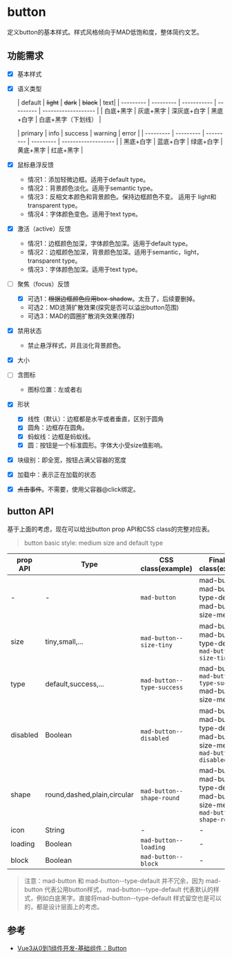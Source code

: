 # button

定义button的基本样式。样式风格倾向于MAD低饱和度，整体简约文艺。

## 功能需求

- [x] 基本样式

- [x] 语义类型

  | default    | ~~light~~     | ~~dark~~        | ~~black~~    | text|
            | --------- | --------- | ----------- | --------- | ------------------- |
  | 白底+黑字 | 灰底+黑字 | 深灰底+白字 | 黑底+白字 | 白底+黑字（下划线） |

  | primary   | info      | success   | warning   | error              |
            | --------- | --------- | --------- | --------- | ------------------- |
  | 黑底+白字 | 蓝底+白字 | 绿底+白字 | 黄底+黑字 | 红底+黑字 |

- [x] 鼠标悬浮反馈

  - 情况1：添加轻微边框。适用于default type。
  - 情况2：背景颜色淡化。适用于semantic type。
  - 情况3：反相文本颜色和背景颜色。保持边框颜色不变。 适用于 light和transparent type。
  - 情况4：字体颜色变色。适用于text type。

- [x] 激活（active）反馈
  - 情况1：边框颜色加深，字体颜色加深。适用于default type。
  - 情况2：边框颜色加深，背景颜色加深。适用于semantic，light，transparent type。
  - 情况3：字体颜色加深。适用于text type。

- [ ] 聚焦（focus）反馈
  - [x] 可选1：~~根据边框颜色应用box-shadow~~。太丑了，后续要删掉。
  - 可选2：MD涟漪扩散效果(探究是否可以溢出button范围)
  - 可选3：MAD的圆圈扩散消失效果(推荐)

- [x] 禁用状态
  - 禁止悬浮样式，并且淡化背景颜色。
- [x] 大小

- [ ] 含图标
  - 图标位置：左或者右
- [x] 形状
  - [x] 线性（默认）：边框都是水平或者垂直，区别于圆角
  - [x] 圆角：边框存在圆角。
  - [x] 蚂蚁线：边框是蚂蚁线。
  - [x] 圆：按钮是一个标准圆形。字体大小受size值影响。

- [x] 块级别：即全宽，按钮占满父容器的宽度

- [x] 加载中：表示正在加载的状态
- [x] ~~点击事件~~。不需要，使用父容器@click绑定。

## button API

基于上面的考虑，现在可以给出button prop API和CSS class的完整对应表。

> button basic style: medium size and default type

| prop API | Type                        | CSS class(example)         | Final CSS class(example)                                     |
| -------- | --------------------------- | -------------------------- | ------------------------------------------------------------ |
| -        | -                           | `mad-button`               | mad-button mad-button--type-default mad-button--size-medium  |
| size     | tiny,small,...              | `mad-button--size-tiny`    | mad-button mad-button--type-default `mad-button--size-tiny`  |
| type     | default,success,...         | `mad-button--type-success` | mad-button `mad-button--type-success` mad-button--size-medium |
| disabled | Boolean                     | `mad-button--disabled`| mad-button mad-button--type-default mad-button--size-medium `mad-button--disabled` |
| shape    | round,dashed,plain,circular | `mad-button--shape-round`|mad-button mad-button--type-default mad-button--size-medium `mad-button--shape-round` |
| icon     | String                      | -                          | -                                                            |
| loading  | Boolean                     | `mad-button--loading`                       | -                                                            |
| block  | Boolean                     | `mad-button--block`                          | -                                                            |

> 注意：mad-button 和 mad-button--type-default 并不冗余，因为 mad-button 代表公用button样式，
> mad-button--type-default 代表默认的样式，例如白底黑字。直接将mad-button--type-default
> 样式留空也是可以的，都是设计层面上的考虑。


## 参考
- [Vue3从0到1组件开发-基础组件：Button](https://juejin.cn/post/6992367196433285127)




